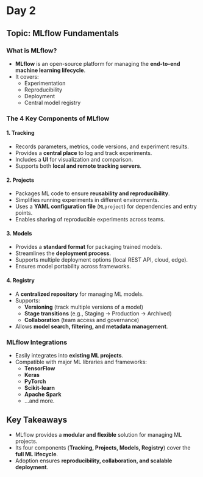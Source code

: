# Day 2

## Topic: MLflow Fundamentals

### What is MLflow?
- **MLflow** is an open-source platform for managing the **end-to-end machine learning lifecycle**.  
- It covers:
  - Experimentation  
  - Reproducibility  
  - Deployment  
  - Central model registry  


### The 4 Key Components of MLflow

#### 1. Tracking
- Records parameters, metrics, code versions, and experiment results.  
- Provides a **central place** to log and track experiments.  
- Includes a **UI** for visualization and comparison.  
- Supports both **local and remote tracking servers**.  

#### 2. Projects
- Packages ML code to ensure **reusability and reproducibility**.  
- Simplifies running experiments in different environments.  
- Uses a **YAML configuration file** (`MLproject`) for dependencies and entry points.  
- Enables sharing of reproducible experiments across teams.  

#### 3. Models
- Provides a **standard format** for packaging trained models.  
- Streamlines the **deployment process**.  
- Supports multiple deployment options (local REST API, cloud, edge).  
- Ensures model portability across frameworks.  

#### 4. Registry
- A **centralized repository** for managing ML models.  
- Supports:
  - **Versioning** (track multiple versions of a model)  
  - **Stage transitions** (e.g., Staging → Production → Archived)  
  - **Collaboration** (team access and governance)  
- Allows **model search, filtering, and metadata management**.  


### MLflow Integrations
- Easily integrates into **existing ML projects**.  
- Compatible with major ML libraries and frameworks:  
  - **TensorFlow**  
  - **Keras**  
  - **PyTorch**  
  - **Scikit-learn**  
  - **Apache Spark**  
  - ...and more.


## Key Takeaways
- MLflow provides a **modular and flexible** solution for managing ML projects.  
- Its four components (**Tracking, Projects, Models, Registry**) cover the **full ML lifecycle**.  
- Adoption ensures **reproducibility, collaboration, and scalable deployment**.  